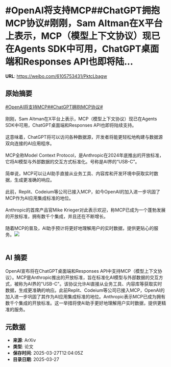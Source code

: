 # #OpenAI将支持MCP##ChatGPT拥抱MCP协议#刚刚，Sam Altman在X平台上表示，MCP（模型上下文协议）现已在Agents SDK中可用，ChatGPT桌面端和Responses API也即将陆...

**URL**: https://weibo.com/6105753431/PktcLbagw

## 原始摘要

<a href="https://m.weibo.cn/search?containerid=231522type%3D1%26t%3D10%26q%3D%23OpenAI%E5%B0%86%E6%94%AF%E6%8C%81MCP%23&amp;extparam=%23OpenAI%E5%B0%86%E6%94%AF%E6%8C%81MCP%23" data-hide=""><span class="surl-text">#OpenAI将支持MCP#</span></a><a href="https://m.weibo.cn/search?containerid=231522type%3D1%26t%3D10%26q%3D%23ChatGPT%E6%8B%A5%E6%8A%B1MCP%E5%8D%8F%E8%AE%AE%23&amp;extparam=%23ChatGPT%E6%8B%A5%E6%8A%B1MCP%E5%8D%8F%E8%AE%AE%23" data-hide=""><span class="surl-text">#ChatGPT拥抱MCP协议#</span></a><br><br>刚刚，Sam Altman在X平台上表示，MCP（模型上下文协议）现已在Agents SDK中可用，ChatGPT桌面端和Responses API也即将陆续支持。<br><br>这意味着，ChatGPT将可以访问各种数据源，开发者将能更轻松地构建与数据源双向连接的AI应用程序。<br><br>MCP全称Model Context Protocol，是Anthropic在2024年底推出的开放标准，它将AI模型与外部数据的交互方式标准化。号称是AI界的“USB-C”。<br><br>简单说，MCP可以让AI助手直接从业务工具、内容库和开发环境中获取实时数据，生成更准确的响应。<br><br>此前，Replit、Codeium等公司已接入MCP，如今OpenAI的加入进一步巩固了MCP作为AI应用集成标准的地位。<br><br>Anthropic的首席产品官Mike Krieger对此表示欢迎，称MCP已成为一个蓬勃发展的开放标准，拥有数千个集成，并且还在不断增长。<br><br>随着MCP的普及，AI助手预计将更好地理解用户的实时数据，提供更贴心的服务。<img style="" src="https://tvax4.sinaimg.cn/large/006Fd7o3gy1hzvf9z91j1j30zi0cawin.jpg" referrerpolicy="no-referrer"><br><br>

## AI 摘要

OpenAI宣布将在ChatGPT桌面端和Responses API中支持MCP（模型上下文协议）。MCP是Anthropic推出的开放标准，旨在标准化AI模型与外部数据的交互方式，被称为AI界的"USB-C"。该协议允许AI直接从业务工具、内容库等获取实时数据，生成更准确的响应。此前Replit、Codeium等公司已接入MCP，OpenAI的加入进一步巩固了其作为AI应用集成标准的地位。Anthropic表示MCP已成为拥有数千个集成的开放标准。这一举措将使AI助手更好地理解用户实时数据，提供更精准的服务。

## 元数据

- **来源**: ArXiv
- **类型**: 论文
- **保存时间**: 2025-03-27T12:04:05Z
- **目录日期**: 2025-03-27
